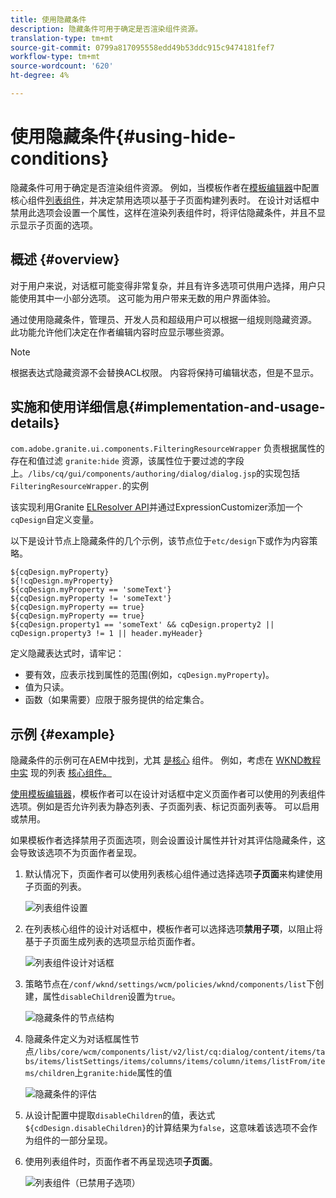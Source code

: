 ```yaml
---
title: 使用隐藏条件
description: 隐藏条件可用于确定是否渲染组件资源。
translation-type: tm+mt
source-git-commit: 0799a817095558edd49b53ddc915c9474181fef7
workflow-type: tm+mt
source-wordcount: '620'
ht-degree: 4%

---
```



# 使用隐藏条件{#using-hide-conditions}

隐藏条件可用于确定是否渲染组件资源。 例如，当模板作者在[模板编辑器](/help/sites-cloud/authoring/features/templates.md)中配置核心组件[列表组件](https://docs.adobe.com/content/help/en/experience-manager-core-components/using/components/list.html)，并决定禁用选项以基于子页面构建列表时。 在设计对话框中禁用此选项会设置一个属性，这样在渲染列表组件时，将评估隐藏条件，并且不显示显示子页面的选项。

## 概述 {#overview}

对于用户来说，对话框可能变得非常复杂，并且有许多选项可供用户选择，用户只能使用其中一小部分选项。 这可能为用户带来无数的用户界面体验。

通过使用隐藏条件，管理员、开发人员和超级用户可以根据一组规则隐藏资源。 此功能允许他们决定在作者编辑内容时应显示哪些资源。

>[!NOTE]
>
>根据表达式隐藏资源不会替换ACL权限。 内容将保持可编辑状态，但是不显示。

## 实施和使用详细信息{#implementation-and-usage-details}

`com.adobe.granite.ui.components.FilteringResourceWrapper` 负责根据属性的存在和值过滤 `granite:hide` 资源，该属性位于要过滤的字段上。`/libs/cq/gui/components/authoring/dialog/dialog.jsp`的实现包括`FilteringResourceWrapper.`的实例

该实现利用Granite [ELResolver API](https://helpx.adobe.com/experience-manager/6-5/sites/developing/using/reference-materials/granite-ui/api/jcr_root/libs/granite/ui/docs/server/el.html)并通过ExpressionCustomizer添加一个`cqDesign`自定义变量。

以下是设计节点上隐藏条件的几个示例，该节点位于`etc/design`下或作为内容策略。

```
${cqDesign.myProperty}
${!cqDesign.myProperty}
${cqDesign.myProperty == 'someText'}
${cqDesign.myProperty != 'someText'}
${cqDesign.myProperty == true}
${cqDesign.myProperty == true}
${cqDesign.property1 == 'someText' && cqDesign.property2 || cqDesign.property3 != 1 || header.myHeader}
```

定义隐藏表达式时，请牢记：

* 要有效，应表示找到属性的范围(例如，`cqDesign.myProperty`)。
* 值为只读。
* 函数（如果需要）应限于服务提供的给定集合。

## 示例 {#example}

隐藏条件的示例可在AEM中找到，尤其 [是核心](https://docs.adobe.com/content/help/zh-Hans/experience-manager-core-components/using/introduction.html) 组件。 例如，考虑在 [WKND教程中实](https://docs.adobe.com/content/help/en/experience-manager-core-components/using/components/list.html) 现的列表 [核心组件。](/help/implementing/developing/introduction/develop-wknd-tutorial.md)

[使用模板编辑器](/help/sites-cloud/authoring/features/templates.md)，模板作者可以在设计对话框中定义页面作者可以使用的列表组件选项。例如是否允许列表为静态列表、子页面列表、标记页面列表等。 可以启用或禁用。

如果模板作者选择禁用子页面选项，则会设置设计属性并针对其评估隐藏条件，这会导致该选项不为页面作者呈现。

1. 默认情况下，页面作者可以使用列表核心组件通过选择选项&#x200B;**子页面**&#x200B;来构建使用子页面的列表。

   ![列表组件设置](assets/hide-conditions-list-settings.png)

1. 在列表核心组件的设计对话框中，模板作者可以选择选项&#x200B;**禁用子项**，以阻止将基于子页面生成列表的选项显示给页面作者。

   ![列表组件设计对话框](assets/hide-conditions-list-design.png)

1. 策略节点在`/conf/wknd/settings/wcm/policies/wknd/components/list`下创建，属性`disableChildren`设置为`true`。

   ![隐藏条件的节点结构](assets/hide-conditions-node-structure.png)

1. 隐藏条件定义为对话框属性节点`/libs/core/wcm/components/list/v2/list/cq:dialog/content/items/tabs/items/listSettings/items/columns/items/column/items/listFrom/items/children`上`granite:hide`属性的值

   ![隐藏条件的评估](assets/hide-conditions-evaluation.png)

1. 从设计配置中提取`disableChildren`的值，表达式`${cdDesign.disableChildren}`的计算结果为`false`，这意味着该选项不会作为组件的一部分呈现。

1. 使用列表组件时，页面作者不再呈现选项&#x200B;**子页面**。

   ![列表组件（已禁用子选项）](assets/hide-conditions-child-disabled.png)
